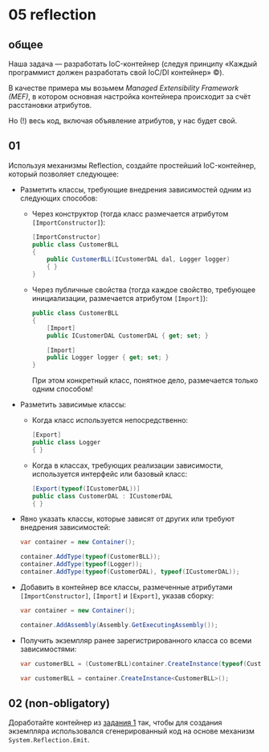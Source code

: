 # 05 reflection

## общее

Наша задача &mdash; разработать IoC-контейнер
(следуя принципу
«Каждый программист должен разработать свой IoC/DI контейнер» &copy;).

В качестве примера мы возьмем _Managed Extensibility Framework (MEF)_,
в котором основная настройка контейнера
происходит за счёт расстановки атрибутов.

Но (!) весь код, включая объявление атрибутов, у нас будет свой.

## 01

Используя механизмы Reflection, создайте простейший IoC-контейнер,
который позволяет следующее:

* Разметить классы, требующие внедрения зависимостей
    одним из следующих способов:

    * Через конструктор
        (тогда класс размечается атрибутом `[ImportConstructor]`):

        ```cs
        [ImportConstructor]
        public class CustomerBLL
        {
            public CustomerBLL(ICustomerDAL dal, Logger logger)
            { }
        }
        ```

    * Через публичные свойства
        (тогда каждое свойство, требующее инициализации,
        размечается атрибутом `[Import]`):

        ```cs
        public class CustomerBLL
        {
            [Import]
            public ICustomerDAL CustomerDAL { get; set; }

            [Import]
            public Logger logger { get; set; }
        }
        ```

        При этом конкретный класс, понятное дело,
        размечается только одним способом!

* Разметить зависимые классы:

    * Когда класс используется непосредственно:

        ```cs
        [Export]
        public class Logger
        { }
        ```

    * Когда в классах, требующих реализации зависимости,
        используется интерфейс или базовый класс:

        ```cs
        [Export(typeof(ICustomerDAL))]
        public class CustomerDAL : ICustomerDAL
        { }
        ```

* Явно указать классы, которые зависят от других
    или требуют внедрения зависимостей:

    ```cs
    var container = new Container();

    container.AddType(typeof(CustomerBLL));
    container.AddType(typeof(Logger));
    container.AddType(typeof(CustomerDAL), typeof(ICustomerDAL));
    ```

* Добавить в контейнер все классы,
    размеченные атрибутами `[ImportConstructor]`, `[Import]` и `[Export]`,
    указав сборку:

    ```cs
    var container = new Container();

    container.AddAssembly(Assembly.GetExecutingAssembly());
    ```

* Получить экземпляр ранее зарегистрированного класса со всеми зависимостями:

    ```cs
    var customerBLL = (CustomerBLL)container.CreateInstance(typeof(CustomerBLL));

    var customerBLL = container.CreateInstance<CustomerBLL>();
    ```

## 02 (non-obligatory)

Доработайте контейнер из [задания 1](#01) так,
чтобы для создания экземпляра использовался сгенерированный код
на основе механизм `System.Reflection.Emit`.